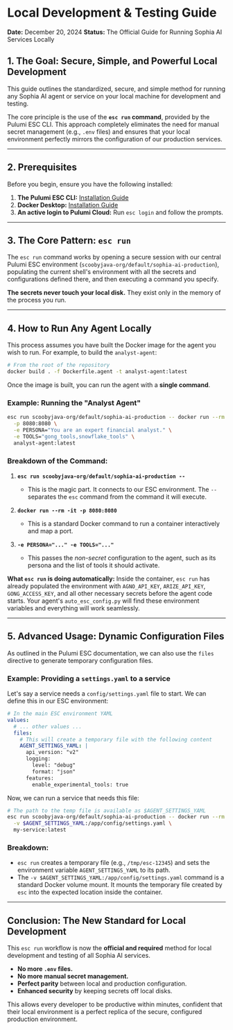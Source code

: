 # Local Development & Testing Guide

**Date:** December 20, 2024
**Status:** The Official Guide for Running Sophia AI Services Locally

## 1. The Goal: Secure, Simple, and Powerful Local Development

This guide outlines the standardized, secure, and simple method for running any Sophia AI agent or service on your local machine for development and testing.

The core principle is the use of the **`esc run` command**, provided by the Pulumi ESC CLI. This approach completely eliminates the need for manual secret management (e.g., `.env` files) and ensures that your local environment perfectly mirrors the configuration of our production services.

---

## 2. Prerequisites

Before you begin, ensure you have the following installed:

1.  **The Pulumi ESC CLI:** [Installation Guide](https://www.pulumi.com/docs/esc/install/)
2.  **Docker Desktop:** [Installation Guide](https://docs.docker.com/get-docker/)
3.  **An active login to Pulumi Cloud:** Run `esc login` and follow the prompts.

---

## 3. The Core Pattern: `esc run`

The `esc run` command works by opening a secure session with our central Pulumi ESC environment (`scoobyjava-org/default/sophia-ai-production`), populating the current shell's environment with all the secrets and configurations defined there, and then executing a command you specify.

**The secrets never touch your local disk.** They exist only in the memory of the process you run.

---

## 4. How to Run Any Agent Locally

This process assumes you have built the Docker image for the agent you wish to run. For example, to build the `analyst-agent`:

```bash
# From the root of the repository
docker build . -f Dockerfile.agent -t analyst-agent:latest
```

Once the image is built, you can run the agent with a **single command**.

### Example: Running the "Analyst Agent"

```bash
esc run scoobyjava-org/default/sophia-ai-production -- docker run --rm -it \
  -p 8080:8080 \
  -e PERSONA="You are an expert financial analyst." \
  -e TOOLS="gong_tools,snowflake_tools" \
  analyst-agent:latest
```

### Breakdown of the Command:

1.  **`esc run scoobyjava-org/default/sophia-ai-production --`**
    -   This is the magic part. It connects to our ESC environment. The `--` separates the `esc` command from the command it will execute.

2.  **`docker run --rm -it -p 8080:8080`**
    -   This is a standard Docker command to run a container interactively and map a port.

3.  **`-e PERSONA="..." -e TOOLS="..."`**
    -   This passes the *non-secret* configuration to the agent, such as its persona and the list of tools it should activate.

**What `esc run` is doing automatically:**
Inside the container, `esc run` has already populated the environment with `AGNO_API_KEY`, `ARIZE_API_KEY`, `GONG_ACCESS_KEY`, and all other necessary secrets before the agent code starts. Your agent's `auto_esc_config.py` will find these environment variables and everything will work seamlessly.

---

## 5. Advanced Usage: Dynamic Configuration Files

As outlined in the Pulumi ESC documentation, we can also use the `files` directive to generate temporary configuration files.

### Example: Providing a `settings.yaml` to a service

Let's say a service needs a `config/settings.yaml` file to start. We can define this in our ESC environment:

```yaml
# In the main ESC environment YAML
values:
  # ... other values ...
  files:
    # This will create a temporary file with the following content
    AGENT_SETTINGS_YAML: |
      api_version: "v2"
      logging:
        level: "debug"
        format: "json"
      features:
        enable_experimental_tools: true
```

Now, we can run a service that needs this file:

```bash
# The path to the temp file is available as $AGENT_SETTINGS_YAML
esc run scoobyjava-org/default/sophia-ai-production -- docker run --rm -it \
  -v $AGENT_SETTINGS_YAML:/app/config/settings.yaml \
  my-service:latest
```

### Breakdown:

-   `esc run` creates a temporary file (e.g., `/tmp/esc-12345`) and sets the environment variable `AGENT_SETTINGS_YAML` to its path.
-   The `-v $AGENT_SETTINGS_YAML:/app/config/settings.yaml` command is a standard Docker volume mount. It mounts the temporary file created by `esc` into the expected location inside the container.

---

## Conclusion: The New Standard for Local Development

This `esc run` workflow is now the **official and required** method for local development and testing of all Sophia AI services.

-   **No more `.env` files.**
-   **No more manual secret management.**
-   **Perfect parity** between local and production configuration.
-   **Enhanced security** by keeping secrets off local disks.

This allows every developer to be productive within minutes, confident that their local environment is a perfect replica of the secure, configured production environment. 